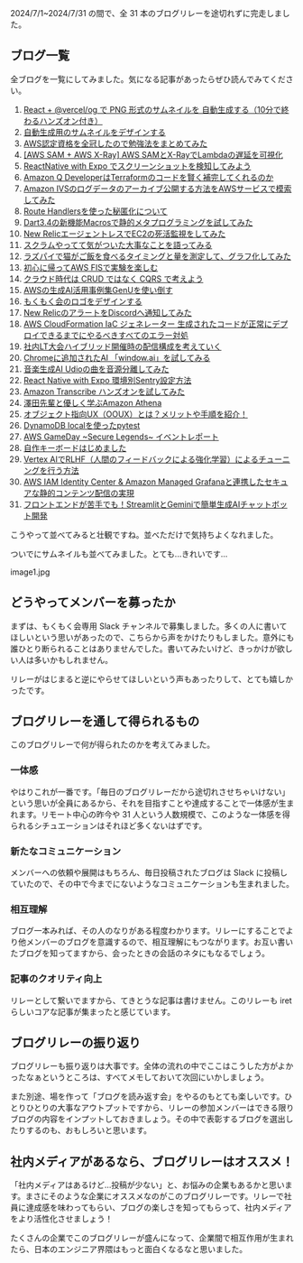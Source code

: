2024/7/1~2024/7/31 の間で、全 31 本のブログリレーを途切れずに完走しました。

## ブログ一覧
全ブログを一覧にしてみました。気になる記事があったらぜひ読んでみてください。

1. [React + @vercel/og で PNG 形式のサムネイルを 自動生成する（10分で終わるハンズオン付き）](https://iret.media/106452)
2. [自動生成用のサムネイルをデザインする](https://iret.media/105912)
3. [AWS認定資格を全冠したので勉強法をまとめてみた](https://iret.media/103911)
4. [[AWS SAM + AWS X-Ray] AWS SAMとX-RayでLambdaの遅延を可視化](https://iret.media/104764)
5. [ReactNative with Expo でスクリーンショットを検知してみよう](https://iret.media/104807)
6. [Amazon Q DeveloperはTerraformのコードを賢く補完してくれるのか](https://iret.media/107732)
7. [Amazon IVSのログデータのアーカイブ公開する方法をAWSサービスで模索してみた](https://iret.media/107373)
8. [Route Handlersを使った秘匿化について](https://iret.media/107927)
9. [Dart3.4の新機能Macrosで静的メタプログラミングを試してみた](https://iret.media/105158)
10. [New RelicエージェントレスでEC2の死活監視をしてみた](https://iret.media/108184)
11. [スクラムやってて気がついた大事なことを語ってみる](https://iret.media/107838)
12. [ラズパイで猫がご飯を食べるタイミングと量を測定して、グラフ化してみた](https://iret.media/108546)
13. [初心に帰ってAWS FISで実験を楽しむ](https://iret.media/108134)
14. [クラウド時代は CRUD ではなく CQRS で考えよう](https://iret.media/108317)
15. [AWSの生成AI活用事例集GenUを使い倒す](https://iret.media/108314)
16. [もくもく会のロゴをデザインする](https://iret.media/105849)
17. [New RelicのアラートをDiscordへ通知してみた](https://iret.media/109037)
18. [AWS CloudFormation IaC ジェネレーター 
生成されたコードが正常にデプロイできるまでにやるべきすべてのエラー対処](https://iret.media/109529)
19. [社内LT大会ハイブリッド開催時の配信構成を考えていく](https://iret.media/109455)
20. [Chromeに追加されたAI 「window.ai」を試してみる](https://iret.media/109793)
21. [音楽生成AI Udioの曲を音源分離してみた](https://iret.media/109417)
22. [React Native with Expo 環境別Sentry設定方法](https://iret.media/104855)
23. [Amazon Transcribe ハンズオンを試してみた](https://iret.media/109328)
24. [澤田先輩と優しく学ぶAmazon Athena](https://iret.media/110241)
25. [オブジェクト指向UX（OOUX）とは？メリットや手順を紹介！](https://iret.media/110484)
26. [DynamoDB localを使ったpytest](https://iret.media/110906)
27. [AWS GameDay ~Secure Legends~ イベントレポート](https://iret.media/110870)
28. [自作キーボードはじめました](https://iret.media/111077)
29. [Vertex AIでRLHF（人間のフィードバックによる強化学習）によるチューニングを行う方法](https://iret.media/111191)
30. [AWS IAM Identity Center &amp; Amazon Managed Grafanaと連携したセキュアな静的コンテンツ配信の実現](https://iret.media/111215)
31. [フロントエンドが苦手でも！StreamlitとGeminiで簡単生成AIチャットボット開発](https://iret.media/108264)

こうやって並べてみると壮観ですね。並べただけで気持ちよくなれました。

ついでにサムネイルも並べてみました。とても...きれいです...

image1.jpg

## どうやってメンバーを募ったか
まずは、もくもく会専用 Slack チャンネルで募集しました。多くの人に書いてほしいという思いがあったので、こちらから声をかけたりもしました。意外にも誰ひとり断られることはありませんでした。書いてみたいけど、きっかけが欲しい人は多いかもしれません。

リレーがはじまると逆にやらせてほしいという声もあったりして、とても嬉しかったです。

## ブログリレーを通して得られるもの
このブログリレーで何が得られたのかを考えてみました。

### 一体感
やはりこれが一番です。「毎日のブログリレーだから途切れさせちゃいけない」という思いが全員にあるから、それを目指すことや達成することで一体感が生まれます。リモート中心の昨今や 31 人という人数規模で、このような一体感を得られるシチュエーションはそれほど多くないはずです。

### 新たなコミュニケーション
メンバーへの依頼や展開はもちろん、毎日投稿されたブログは Slack に投稿していたので、その中で今までにないようなコミュニケーションも生まれました。

### 相互理解
ブログ一本みれば、その人のなりがある程度わかります。リレーにすることでより他メンバーのブログを意識するので、相互理解にもつながります。お互い書いたブログを知ってますから、会ったときの会話のネタにもなるでしょう。

### 記事のクオリティ向上
リレーとして繋いでますから、てきとうな記事は書けません。このリレーも iret らしいコアな記事が集まったと感じています。

## ブログリレーの振り返り
ブログリレーも振り返りは大事です。全体の流れの中でここはこうした方がよかったなぁというところは、すべてメモしておいて次回にいかしましょう。

また別途、場を作って「ブログを読み返す会」をやるのもとても楽しいです。ひとりひとりの大事なアウトプットですから、リレーの参加メンバーはできる限りブログの内容をインプットしておきましょう。その中で表彰するブログを選出したりするのも、おもしろいと思います。

## 社内メディアがあるなら、ブログリレーはオススメ！
「社内メディアはあるけど...投稿が少ない」と、お悩みの企業もあるかと思います。まさにそのような企業にオススメなのがこのブログリレーです。リレーで社員に達成感を味わってもらい、ブログの楽しさを知ってもらって、社内メディアをより活性化させましょう！

たくさんの企業でこのブログリレーが盛んになって、企業間で相互作用が生まれたら、日本のエンジニア界隈はもっと面白くなるなと思いました。